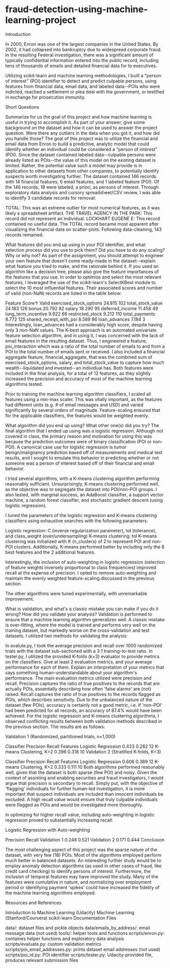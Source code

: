 # fraud-detection-using-machine-learning-project
Introduction

In 2000, Enron was one of the largest companies in the United States. By 2002, it had collapsed into bankruptcy due to widespread corporate fraud. In the resulting Federal investigation, there was a significant amount of typically confidential information entered into the public record, including tens of thousands of emails and detailed financial data for to executives.

Utilizing scikit-learn and machine learning methodologies, I built a "person of interest" (POI) identifier to detect and predict culpable persons, using features from financial data, email data, and labeled data--POIs who were indicted, reached a settlement or plea deal with the government, or testified in exchange for prosecution immunity.

Short Questions

Summarize for us the goal of this project and how machine learning is useful in trying to accomplish it. As part of your answer, give some background on the dataset and how it can be used to answer the project question. Were there any outliers in the data when you got it, and how did you handle those?
The goal of this project was to utilize the financial and email data from Enron to build a predictive, analytic model that could identify whether an individual could be considered a "person of interest" (POI). Since the dataset contained labeled data--culpable persons were already listed as POIs--the value of this model on the existing dataset is limited. Rather, the potential value such a model may provide is in application to other datasets from other companies, to potentially identify suspects worth investigating further. The dataset contained 146 records with 14 financial features, 6 email features, and 1 labeled feature (POI). Of the 146 records, 18 were labeled, a priori, as persons of interest. Through exploratory data analysis and cursory spreadsheet/CSV review, I was able to identify 3 candidate records for removal:

TOTAL: This was an extreme outlier for most numerical features, as it was likely a spreadsheet artifact.
THE TRAVEL AGENCY IN THE PARK: This record did not represent an individual.
LOCKHART EUGENE E: This record contained no useful data.
The TOTAL record became most apparent after visualizing the financial data on scatter-plots. Following data-cleaning, 143 records remained.

What features did you end up using in your POI identifier, and what selection process did you use to pick them? Did you have to do any scaling? Why or why not? As part of the assignment, you should attempt to engineer your own feature that doesn't come ready-made in the dataset--explain what feature you tried to make, and the rationale behind it. If you used an algorithm like a decision tree, please also give the feature importances of the features that you use.
In order to optimize and select the most relevant features, I leveraged the use of the scikit-learn's SelectKBest module to select the 10 most influential features. Their associated scores and number of valid (non-NaN) records are listed in the table below:

Feature	Score↑	Valid
exercised_stock_options	24.815	102
total_stock_value	24.183	126
bonus	20.792	82
salary	18.290	95
deferred_income	11.458	49
long_term_incentive	9.922	66
restricted_stock	9.212	110
total_payments	8.772	125
shared_receipt_with_poi	8.589	86
loan_advances	7.184	3
Interestingly, loan_advances had a considerably high score, despite having only 3 non-NaN values. The K-best approach is an automated univariate feature selection algorithm, and in using it, I was concerned with the lack of email features in the resulting dataset. Thus, I engineered a feature, poi_interaction which was a ratio of the total number of emails to and from a POI to the total number of emails sent or received. I also included a financial aggregate feature, financial_aggregate, that was the combined sum of exercised_stock_options, salary, and total_stock_value to capture how much wealth--liquidated and invested--an individual has. Both features were included in the final analysis, for a total of 12 features, as they slightly increased the precision and accuracy of most of the machine learning algorithms tested.

Prior to training the machine learning algorithm classifiers, I scaled all features using a min-max scaler. This was vitally important, as the features had different units (e.g. # of email messages and USD) and varied significantly by several orders of magnitude. Feature-scaling ensured that for the applicable classifiers, the features would be weighted evenly.

What algorithm did you end up using? What other one(s) did you try?
The final algorithm that I ended up using was a logistic regression. Although not covered in class, the primary reason and motivation for using this was because the prediction outcomes were of binary classification (POI or non-POI). A canonical case use for logistic regression is tumor benign/malignancy prediction based off of measurements and medical test results, and I sought to emulate this behavior in predicting whether or not someone was a person of interest based off of their financial and email behavior.

I tried several algorithms, with a K-means clustering algorithm performing reasonably sufficient. Unsurprisingly, K-means clustering performed well, as the objective was to segregate the dataset into POI/non-POI groups. I also tested, with marginal success, an AdaBoost classifier, a support vector machine, a random forest classifier, and stochastic gradient descent (using logistic regression).

I tuned the parameters of the logistic regression and K-means clustering classifiers using exhaustive searches with the following parameters:

Logistic regression: C (inverse regularization parameter), tol (tolerance), and class_weight (over/undersampling)
K-means clustering: tol
K-means clustering was initialized with K (n_clusters) of 2 to represent POI and non-POI clusters. Additionally, K-means performed better by including only the 8 best features and the 2 additional features.

Interestingly, the inclusion of auto-weighting in logistic regression (selection of feature weights inversely proportional to class frequencies) improved recall at the expense of precision. I opted to remove auto-weighting and maintain the evenly weighted feature-scaling discussed in the previous section.

The other algorithms were tuned experimentally, with unremarkable improvement.

What is validation, and what's a classic mistake you can make if you do it wrong? How did you validate your analysis?
Validation is performed to ensure that a machine learning algorithm generalizes well. A classic mistake is over-fitting, where the model is trained and performs very well on the training dataset, but markedly worse on the cross-validation and test datasets. I utilized two methods for validating the analysis:

In evalute.py, I took the average precision and recall over 1000 randomized trials with the dataset sub-sectioned with a 3:1 training-to-test ratio.
In tester.py, I utilized the provided K-folds (k=3) evaluator to provide metrics on the classifiers.
Give at least 2 evaluation metrics, and your average performance for each of them. Explain an interpretation of your metrics that says something human-understandable about your algorithm's performance.
The main evaluation metrics utilized were precision and recall. Precision captures the ratio of true positives to the records that are actually POIs, essentially describing how often 'false alarms' are (not) raised. Recall captures the ratio of true positives to the records flagged as POIs, which describes sensitivity. Due to the unbalanced nature of the dataset (few POIs), accuracy is certainly not a good metric, i.e. if 'non-POI' had been predicted for all records, an accuracy of 87.4% would have been achieved. For the logistic regression and K-means clustering algorithms, I observed conflicting results between both validation methods described in the previous section. The results are as follows:

Validation 1 (Randomized, partitioned trials, n=1,000)

Classifier	Precision	Recall	Features
Logistic Regression	0.433	0.282	12
K-means Clustering, K=2	0.396	0.318	10
Validation 2 (Stratified K-folds, K=3)

Classifier	Precision	Recall	Features
Logistic Regression	0.606	0.389	12
K-means Clustering, K=2	0.333	0.111	10
Both algorithms performed reasonably well, given that the dataset is both sparse (few POI) and noisy. Given the context of assisting and enabling securities and fraud investigators, I would argue that precision is secondary to recall. Simply put, with the objective of 'flagging' individuals for further human-led investigation, it is more important that suspect individuals are included than innocent individuals be excluded. A high recall value would ensure that truly culpable individuals were flagged as POIs and would be investigated more thoroughly.

In optimizing for higher recall value, including auto-weighting in logistic regression proved to substantially increasing recall:

Logistic Regression with Auto-weighting

Precision	Recall
Validation 1	0.248	0.521
Validation 2	0.171	0.444
Conclusion

The most challenging aspect of this project was the sparse nature of the dataset, with very few (18) POIs. Most of the algorithms employed perform much better in balanced datasets. An interesting further study would be to employ anomaly detection algorithms (as used in other cases of fraud, like credit card checking) to identify persons of interest. Furthermore, the inclusion of temporal features may have improved the study. Many of the features were cumulative in nature, and normalizing over employment period or identifying payment 'spikes' could have increased the fidelity of the machine learning algorithms employed.

Resources and References

Introduction to Machine Learning (Udacity)
Machine Learning (Stanford/Coursera)
scikit-learn Documentation
Files

data/: dataset files and pickle objects
data/emails_by_address/: email message data (not used)
tools/: helper tools and functions
scripts/enron.py: containes helper functions and exploratory data analysis
scripts/evaluate.py: custom validation metrics
scripts/poi_email_addresses.py: prints dataset email addresses (not used)
scripts/poi_id.py: POI identifier
scripts/tester.py: Udacity-provided file, produces relevant submission files
